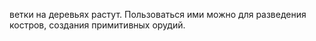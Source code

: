 ветки на деревьях растут. Пользоваться ими можно для разведения костров, создания примитивных орудий.
